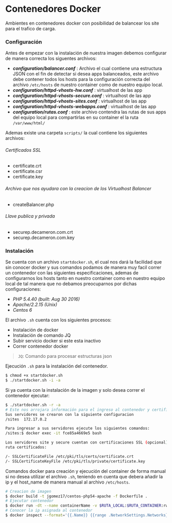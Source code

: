# Contenedores Docker 
Ambientes en contenedores docker con posibilidad de balancear los site para el trafico de carga.
### Configuración
Antes de empezar con la instalación de nuestra imagen debemos configurar de manera correcta los siguentes archivos:
* **_configuration/balancer.conf_** : Archivo el cual contiene una estructura JSON con el fin de detectar si desea apps balanceados, este archivo debe contener todos los hosts para la configuración correcta del archivo `/etc/hosts` de nuestro container como de nuestro equipo local.
* **_configuration/httpd-vhosts-hw.conf_** : virtualhost de las app
* **_configuration/httpd-vhosts-secure.conf_** : virtualhost de las app
* **_configuration/httpd-vhosts-sites.conf_** : virtualhost de las app
* **_configuration/httpd-vhosts-webapps.conf_** : virtualhost de las app
* **_configuration/rutas.conf_** : este archivo contendra las rutas de sus apps del equipo local para compartirlas en su container el la ruta `/var/www/html/`

Ademas existe una carpeta `scripts/` la cual contiene los siguientes archivos:
###### Certificados SSL
* certificate.crt
* certificate.csr
* certificate.key

###### Archivo que nos ayudara con la creacion de los Virtualhost Balancer
* createBalancer.php

###### Llave publica y privada 
* securep.decameron.com.crt
* securep.decameron.com.key

### Instalación
Se cuenta con un archivo `startdocker.sh`, el cual nos dará la facilidad que sin conocer docker y sus comandos podamos de manera muy facil correr un contenedor con las siguientes especificaciones, ademas de configurarnos los hosts tanto en nuestro container como en nuestro equipo local de tal manera que no debamos preocuparnos por dichas configuraciones:

* _PHP 5.4.40 (built: Aug 30 2016)_
* _Apache/2.2.15 (Unix)_
* _Centos 6_

El archivo `.sh` cuenta con los siguientes procesos:
* Instalación de docker
* Instalación de comando JQ
* Subir servicio docker si este esta inactivo
* Correr contenedor docker 

> `JQ`: Comando para procesar estructuras json

Ejecución `.sh` para la instalación del contenedor.
```sh
$ chmod +x startdocker.sh
$ ./startdocker.sh -i -a
```

Si ya cuenta con la instalación de la imagen y solo desea correr el contenedor ejecutar:
```sh
$ ./startdocker.sh -r -a
# Este nos arrojara información para el ingreso al contenedor y certificados SSl
Sus servidores se crearon con la siguiente configuracion
/sites  172.17.0.2

Para ingresar a sus servidores ejecute los siguientes comandos:
/sites:$ docker exec -it fce85a4669e5 bash

Los servidores site y secure cuentan con certificaciones SSL (opcional)
ruta certificados:

/- SSLCertificateFile /etc/pki/tls/certs/certificate.crt
/- SSLCertificateKeyFile /etc/pki/tls/private/certificate.key
```
Comandos docker para creación y ejecución del container de forma manual si no desea utilizar el archivo `.sh`, teniendo en cuenta que debera añadir la ip y el host_name de manera manual al archivo `/etc/hosts`.

```sh
# Creacion de imagen 
$ docker build -t jgomez17/centos-php54-apache -f Dockerfile .
# Ejecutar contenedor
$ docker run -dt --name containerName -v $RUTA_LOCAL:$RUTA_CONTAINER:rw -p 80:80 -p 443:443 jgomez17/centos-php54-apache
# Conocer la ip asignada al contenedor
$ docker inspect --format='{{.Name}} {{range .NetworkSettings.Networks}}{{.IPAddress}}{{end}}' $ID_CONTAINER
```
